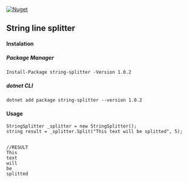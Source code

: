 [![Nuget](https://img.shields.io/nuget/v/string-splitter.svg)](https://www.nuget.org/packages/string-splitter/)

## String line splitter

#### Instalation
##### Package Manager
```
Install-Package string-splitter -Version 1.0.2
```
##### dotnet CLI
```
dotnet add package string-splitter --version 1.0.2
```

#### Usage

```
StringSplitter _splitter = new StringSplitter();
string result = _splitter.Split("This text will be splitted", 5);


//RESULT
This
text
will
be
splitted

